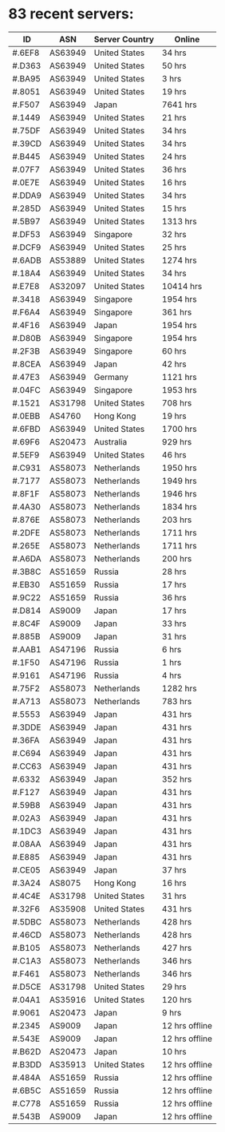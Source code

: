 # 83 recent servers:

| ID | ASN | Server Country | Online |
| ------ | ------ | ------ | ------ |
| #.6EF8 | AS63949 | United States | 34 hrs |
| #.D363 | AS63949 | United States | 50 hrs |
| #.BA95 | AS63949 | United States | 3 hrs |
| #.8051 | AS63949 | United States | 19 hrs |
| #.F507 | AS63949 | Japan | 7641 hrs |
| #.1449 | AS63949 | United States | 21 hrs |
| #.75DF | AS63949 | United States | 34 hrs |
| #.39CD | AS63949 | United States | 34 hrs |
| #.B445 | AS63949 | United States | 24 hrs |
| #.07F7 | AS63949 | United States | 36 hrs |
| #.0E7E | AS63949 | United States | 16 hrs |
| #.DDA9 | AS63949 | United States | 34 hrs |
| #.285D | AS63949 | United States | 15 hrs |
| #.5B97 | AS63949 | United States | 1313 hrs |
| #.DF53 | AS63949 | Singapore | 32 hrs |
| #.DCF9 | AS63949 | United States | 25 hrs |
| #.6ADB | AS53889 | United States | 1274 hrs |
| #.18A4 | AS63949 | United States | 34 hrs |
| #.E7E8 | AS32097 | United States | 10414 hrs |
| #.3418 | AS63949 | Singapore | 1954 hrs |
| #.F6A4 | AS63949 | Singapore | 361 hrs |
| #.4F16 | AS63949 | Japan | 1954 hrs |
| #.D80B | AS63949 | Singapore | 1954 hrs |
| #.2F3B | AS63949 | Singapore | 60 hrs |
| #.8CEA | AS63949 | Japan | 42 hrs |
| #.47E3 | AS63949 | Germany | 1121 hrs |
| #.04FC | AS63949 | Singapore | 1953 hrs |
| #.1521 | AS31798 | United States | 708 hrs |
| #.0EBB | AS4760 | Hong Kong | 19 hrs |
| #.6FBD | AS63949 | United States | 1700 hrs |
| #.69F6 | AS20473 | Australia | 929 hrs |
| #.5EF9 | AS63949 | United States | 46 hrs |
| #.C931 | AS58073 | Netherlands | 1950 hrs |
| #.7177 | AS58073 | Netherlands | 1949 hrs |
| #.8F1F | AS58073 | Netherlands | 1946 hrs |
| #.4A30 | AS58073 | Netherlands | 1834 hrs |
| #.876E | AS58073 | Netherlands | 203 hrs |
| #.2DFE | AS58073 | Netherlands | 1711 hrs |
| #.265E | AS58073 | Netherlands | 1711 hrs |
| #.A6DA | AS58073 | Netherlands | 200 hrs |
| #.3B8C | AS51659 | Russia | 28 hrs |
| #.EB30 | AS51659 | Russia | 17 hrs |
| #.9C22 | AS51659 | Russia | 36 hrs |
| #.D814 | AS9009 | Japan | 17 hrs |
| #.8C4F | AS9009 | Japan | 33 hrs |
| #.885B | AS9009 | Japan | 31 hrs |
| #.AAB1 | AS47196 | Russia | 6 hrs |
| #.1F50 | AS47196 | Russia | 1 hrs |
| #.9161 | AS47196 | Russia | 4 hrs |
| #.75F2 | AS58073 | Netherlands | 1282 hrs |
| #.A713 | AS58073 | Netherlands | 783 hrs |
| #.5553 | AS63949 | Japan | 431 hrs |
| #.3DDE | AS63949 | Japan | 431 hrs |
| #.36FA | AS63949 | Japan | 431 hrs |
| #.C694 | AS63949 | Japan | 431 hrs |
| #.CC63 | AS63949 | Japan | 431 hrs |
| #.6332 | AS63949 | Japan | 352 hrs |
| #.F127 | AS63949 | Japan | 431 hrs |
| #.59B8 | AS63949 | Japan | 431 hrs |
| #.02A3 | AS63949 | Japan | 431 hrs |
| #.1DC3 | AS63949 | Japan | 431 hrs |
| #.08AA | AS63949 | Japan | 431 hrs |
| #.E885 | AS63949 | Japan | 431 hrs |
| #.CE05 | AS63949 | Japan | 37 hrs |
| #.3A24 | AS8075 | Hong Kong | 16 hrs |
| #.4C4E | AS31798 | United States | 31 hrs |
| #.32F6 | AS35908 | United States | 431 hrs |
| #.5DBC | AS58073 | Netherlands | 428 hrs |
| #.46CD | AS58073 | Netherlands | 428 hrs |
| #.B105 | AS58073 | Netherlands | 427 hrs |
| #.C1A3 | AS58073 | Netherlands | 346 hrs |
| #.F461 | AS58073 | Netherlands | 346 hrs |
| #.D5CE | AS31798 | United States | 29 hrs |
| #.04A1 | AS35916 | United States | 120 hrs |
| #.9061 | AS20473 | Japan | 9 hrs |
| #.2345 | AS9009 | Japan | 12 hrs offline |
| #.543E | AS9009 | Japan | 12 hrs offline |
| #.B62D | AS20473 | Japan | 10 hrs |
| #.B3DD | AS35913 | United States | 12 hrs offline |
| #.484A | AS51659 | Russia | 12 hrs offline |
| #.6B5C | AS51659 | Russia | 12 hrs offline |
| #.C778 | AS51659 | Russia | 12 hrs offline |
| #.543B | AS9009 | Japan | 12 hrs offline |

